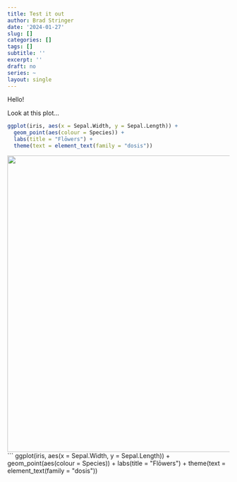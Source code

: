 ```yaml
---
title: Test it out
author: Brad Stringer
date: '2024-01-27'
slug: []
categories: []
tags: []
subtitle: ''
excerpt: ''
draft: no
series: ~
layout: single
---
```



Hello!



Look at this plot...


```r
ggplot(iris, aes(x = Sepal.Width, y = Sepal.Length)) +
  geom_point(aes(colour = Species)) +
  labs(title = "Flōwers") +
  theme(text = element_text(family = "dosis"))
```

<img src="{{< blogdown/postref >}}index_files/figure-html/unnamed-chunk-2-1.png" width="672" />
```
ggplot(iris, aes(x = Sepal.Width, y = Sepal.Length)) +
  geom_point(aes(colour = Species)) +
  labs(title = "Flōwers") +
  theme(text = element_text(family = "dosis"))
  
```
